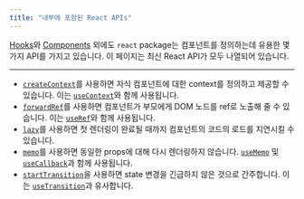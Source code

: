 ```yaml
---
title: "내부에 포함된 React APIs"
---
```


<Intro>

[Hooks](/reference/react)와 [Components](/reference/react/components) 외에도 `react` package는 컴포넌트를 정의하는데 유용한 몇 가지 API를 가지고 있습니다. 이 페이지는 최신 React API가 모두 나열되어 있습니다.

</Intro>

---

* [`createContext`](/reference/react/createContext)를 사용하면 자식 컴포넌트에 대한 context를 정의하고 제공할 수 있습니다. 이는 [`useContext`](/reference/react/useContext)와 함께 사용됩니다.
* [`forwardRef`](/reference/react/forwardRef)를 사용하면 컴포넌트가 부모에게 DOM 노드를 ref로 노출해 줄 수 있습니다. 이는 [`useRef`](/reference/react/useRef)와 함께 사용됩니다.
* [`lazy`](/reference/react/lazy)를 사용하면 첫 렌더링이 완료될 때까지 컴포넌트의 코드의 로드를 지연시킬 수 있습니다.
* [`memo`](/reference/react/memo)를 사용하면 동일한 props에 대해 다시 렌더링하지 않습니다. [`useMemo`](/reference/react/useMemo) 및 [`useCallback`](/reference/react/useCallback)과 함께 사용됩니다.
* [`startTransition`](/reference/react/startTransition)을 사용하면 state 변경을 긴급하지 않은 것으로 간주합니다. 이는 [`useTransition`](/reference/react/useTransition)과 유사합니다.
